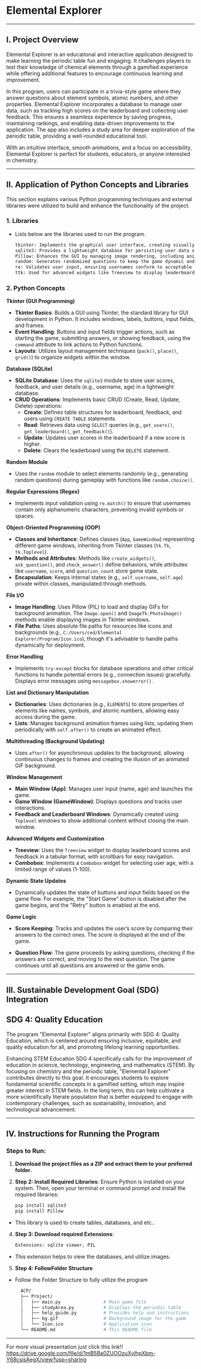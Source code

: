 # Elemental Explorer

---

## I. Project Overview

Elemental Explorer is an educational and interactive application designed to make learning the periodic table fun and engaging. It challenges players to test their knowledge of chemical elements through a gamified experience while offering additional features to encourage continuous learning and improvement.

In this program, users can participate in a trivia-style game where they answer questions about element symbols, atomic numbers, and other properties. Elemental Explorer incorporates a database to manage user data, such as tracking high scores on the leaderboard and collecting user feedback. This ensures a seamless experience by saving progress, maintaining rankings, and enabling data-driven improvements to the application. The app also includes a study area for deeper exploration of the periodic table, providing a well-rounded educational tool.

With an intuitive interface, smooth animations, and a focus on accessibility, Elemental Explorer is perfect for students, educators, or anyone interested in chemistry.

---

## II. Application of Python Concepts and Libraries

This section explains various Python programming techniques and external libraries were utilized to build and enhance the functionality of the project.

### 1. Libraries
   - Lists below are the libraries used to run the program.
      ```bash
      tkinter: Implements the graphical user interface, creating visually structured windows, buttons, labels, and other elements for the application.
      sqlite3: Provides a lightweight database for persisting user data such as scores and feedback.
      Pillow: Enhances the GUI by managing image rendering, including animated GIFs, ensuring a polished visual presentation.
      random: Generates randomized questions to keep the game dynamic and challenging.
      re: Validates user input, ensuring usernames conform to acceptable standards.
      ttk: Used for advanced widgets like Treeview to display leaderboard and feedback tables.
      
### 2. Python Concepts
**Tkinter (GUI Programming)**
   - **Tkinter Basics**: Builds a GUI using Tkinter, the standard library for GUI development in Python. It includes windows, labels, buttons, input fields, and frames.
   - **Event Handling**: Buttons and input fields trigger actions, such as starting the game, submitting answers, or showing feedback, using the `command` attribute to link actions to Python functions.
   - **Layouts**: Utilizes layout management techniques (`pack()`, `place()`, `grid()`) to organize widgets within the window.

**Database (SQLite)**
   - **SQLite Database**: Uses the `sqlite3` module to store user scores, feedback, and user details (e.g., username, age) in a lightweight database.
   - **CRUD Operations**: Implements basic CRUD (Create, Read, Update, Delete) operations:
     - **Create**: Defines table structures for leaderboard, feedback, and users using `CREATE TABLE` statements.
     - **Read**: Retrieves data using `SELECT` queries (e.g., `get_users()`, `get_leaderboard()`, `get_feedback()`).
     - **Update**: Updates user scores in the leaderboard if a new score is higher.
     - **Delete**: Clears the leaderboard using the `DELETE` statement.

**Random Module**
   - Uses the `random` module to select elements randomly (e.g., generating random questions) during gameplay with functions like `random.choice()`.

**Regular Expressions (Regex)**
   - Implements input validation using `re.match()` to ensure that usernames contain only alphanumeric characters, preventing invalid symbols or spaces.

**Object-Oriented Programming (OOP)**
   - **Classes and Inheritance**: Defines classes (`App`, `GameWindow`) representing different game windows, inheriting from Tkinter classes (`tk.Tk`, `tk.Toplevel`).
   - **Methods and Attributes**: Methods like `create_widgets()`, `ask_question()`, and `check_answer()` define behaviors, while attributes like `username`, `score`, and `question_count` store game state.
   - **Encapsulation**: Keeps internal states (e.g., `self.username`, `self.age`) private within classes, manipulated through methods.

**File I/O**
   - **Image Handling**: Uses Pillow (PIL) to load and display GIFs for background animation. The `Image.open()` and `ImageTk.PhotoImage()` methods enable displaying images in Tkinter windows.
   - **File Paths**: Uses absolute file paths for resources like icons and backgrounds (e.g., `C:/Users/ced/Elemental Explorer/Program/Icon.ico`), though it's advisable to handle paths dynamically for deployment.

**Error Handling**
   - Implements `try-except` blocks for database operations and other critical functions to handle potential errors (e.g., connection issues) gracefully. Displays error messages using `messagebox.showerror()`.

**List and Dictionary Manipulation**
   - **Dictionaries**: Uses dictionaries (e.g., `ELEMENTS`) to store properties of elements like names, symbols, and atomic numbers, allowing easy access during the game.
   - **Lists**: Manages background animation frames using lists, updating them periodically with `self.after()` to create an animated effect.

**Multithreading (Background Updating)**
   - Uses `after()` for asynchronous updates to the background, allowing continuous changes to frames and creating the illusion of an animated GIF background.

**Window Management**
   - **Main Window (App)**: Manages user input (name, age) and launches the game.
   - **Game Window (GameWindow)**: Displays questions and tracks user interactions.
   - **Feedback and Leaderboard Windows**: Dynamically created using `Toplevel` windows to show additional content without closing the main window.

**Advanced Widgets and Customization**
   - **Treeview**: Uses the `Treeview` widget to display leaderboard scores and feedback in a tabular format, with scrollbars for easy navigation.
   - **Combobox**: Implements a `Combobox` widget for selecting user age, with a limited range of values (1-100).

**Dynamic State Updates**
   - Dynamically updates the state of buttons and input fields based on the game flow. For example, the "Start Game" button is disabled after the game begins, and the "Retry" button is enabled at the end.

**Game Logic**
   - **Score Keeping**: Tracks and updates the user’s score by comparing their answers to the correct ones. The score is displayed at the end of the game.
   
   - **Question Flow**: The game proceeds by asking questions, checking if the answers are correct, and moving to the next question. The game continues until all questions are answered or the game ends.

---

## III. Sustainable Development Goal (SDG) Integration

## SDG 4: Quality Education

The program "Elemental Explorer" aligns primarily with SDG 4: Quality Education, which is centered around ensuring inclusive, equitable, and quality education for all, and promoting lifelong learning opportunities.

Enhancing STEM Education SDG 4 specifically calls for the improvement of education in science, technology, engineering, and mathematics (STEM). By focusing on chemistry and the periodic table, "Elemental Explorer" contributes directly to this goal. It encourages students to explore fundamental scientific concepts in a gamified setting, which may inspire greater interest in STEM fields. In the long term, this can help cultivate a more scientifically literate population that is better equipped to engage with contemporary challenges, such as sustainability, innovation, and technological advancement.

---

## IV. Instructions for Running the Program

### Steps to Run:

1. **Download the project files as a ZIP and extract them to your preferred folder.**

2. **Step 2: Install Required Libraries**:
Ensure Python is installed on your system. Then, open your terminal or command prompt and install the required libraries:
   ```bash
   pip install sqlite3
   pip install Pillow
- This library is used to create tables, databases, and etc..

4. **Step 3: Download required Extensions**:
   ```bash
   Extensions: sqlite viewer, PIL
- This extension helps to view the databases, and utilize images.

5. **Step 4: FollowFolder Structure**

- Follow the Folder Structure to fully utilize the program
  ```bash
    ACP/
    ├── Project/
    │   ├── main.py                # Main game file
    │   ├── studyArea.py           # Displays the periodic table
    │   ├── help_guide.py          # Provides help and instructions
    │   ├── bg.gif                 # Background image for the game
    │   └── Icon.ico               # Application icon
    └── README.md                  # This README file

---

For more visual presentation just click this link!! https://drive.google.com/file/d/1mB5Ba0ZUOOzuXylhpXbm-Y68csisAegX/view?usp=sharing





  
